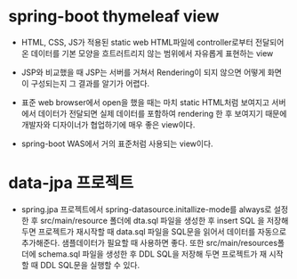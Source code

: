 # spring-boot thymeleaf view
* HTML, CSS, JS가 적용된 static web HTML파일에 controller로부터 전달되어 온 데이터를 기본 모양을 흐트러트리지 않는 범위에서 자유롭게 표현하는 view
* JSP와 비교했을 때 JSP는 서버를 거쳐서 Rendering이 되지 않으면 어떻게 화면이 구성되는지 그 결과를 알기가 어렵다.
* 표준 web browser에서 open을 했을 때는 마치 static HTML처럼 보여지고 서버에서 데이터가 전달되면 실제 데이터를 포함하여 rendering 한 후 보여지기 때문에 개발자와 디자이너가 협업하기에 매우 좋은 view이다.

* spring-boot WAS에서 거의 표준처럼 사용되는 view이다.

# data-jpa 프로젝트
* spring.jpa 프로젝트에서 spring-datasource.initallize-mode를 always로 설정한 후 src/main/resource 폴더에 dta.sql
파일을 생성한 후  insert SQL 을 저장해두면 프로젝트가 재시작할 때 data.sql 파일을 SQL문을 읽어서 데이터를 
자동으로 추가해준다. 샘플데이터가 필요할 때 사용하면 좋다.
또한  src/main/resources폴더에 schema.sql 파일을 생성한 후 DDL SQL을 저장해 두면 프로젝트가 재 시작할 때 DDL SQL문을 실행할 수 있다.